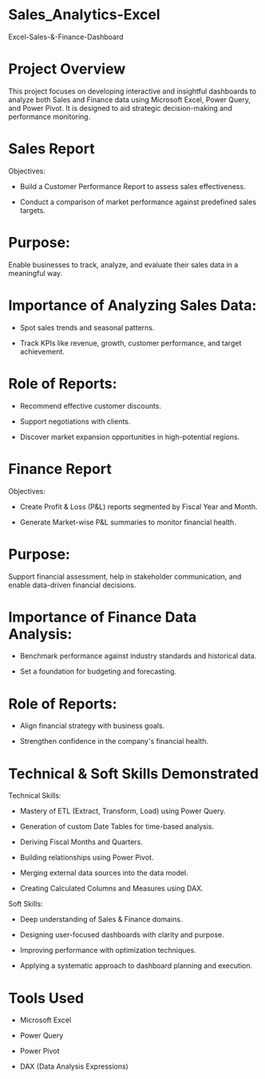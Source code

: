 # Sales_Analytics-Excel
Excel-Sales-&-Finance-Dashboard
# Project Overview
This project focuses on developing interactive and insightful dashboards to analyze both Sales and Finance data using Microsoft Excel, Power Query, and Power Pivot. It is designed to aid strategic decision-making and performance monitoring.

# Sales Report
Objectives:
- Build a Customer Performance Report to assess sales effectiveness.

- Conduct a comparison of market performance against predefined sales targets.

# Purpose:
Enable businesses to track, analyze, and evaluate their sales data in a meaningful way.

# Importance of Analyzing Sales Data:
- Spot sales trends and seasonal patterns.

- Track KPIs like revenue, growth, customer performance, and target achievement.

# Role of Reports:
- Recommend effective customer discounts.

- Support negotiations with clients.

- Discover market expansion opportunities in high-potential regions.

# Finance Report
Objectives:

- Create Profit & Loss (P&L) reports segmented by Fiscal Year and Month.

- Generate Market-wise P&L summaries to monitor financial health.

# Purpose:
Support financial assessment, help in stakeholder communication, and enable data-driven financial decisions.

# Importance of Finance Data Analysis:

- Benchmark performance against industry standards and historical data.

- Set a foundation for budgeting and forecasting.

# Role of Reports:

- Align financial strategy with business goals.

- Strengthen confidence in the company's financial health.

# Technical & Soft Skills Demonstrated
Technical Skills:

- Mastery of ETL (Extract, Transform, Load) using Power Query.

- Generation of custom Date Tables for time-based analysis.

- Deriving Fiscal Months and Quarters.

- Building relationships using Power Pivot.

- Merging external data sources into the data model.

- Creating Calculated Columns and Measures using DAX.

Soft Skills:

- Deep understanding of Sales & Finance domains.

- Designing user-focused dashboards with clarity and purpose.

- Improving performance with optimization techniques.

- Applying a systematic approach to dashboard planning and execution.

# Tools Used
- Microsoft Excel

- Power Query

- Power Pivot

- DAX (Data Analysis Expressions)
  

